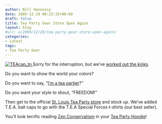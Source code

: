 ```yaml
---
author: Bill Hennessy
date: 2009-12-29 00:23:25+00:00
draft: false
title: Tea Party Gear Store Open Again
layout: blog
#url: e/2009/12/28/tea-party-gear-store-open-again/
categories:
- Latest
tags:
- Tea Party Gear
---
```


[![TEAcap_tn](https://hennessysview.com/wp-content/uploads/2009/12/TEAcap_tn_thumb.png)
](https://hennessysview.com/wp-content/uploads/2009/12/TEAcap_tn.png) Sorry for the interruption, but we’ve [worked out the kinks](https://stlouisteaparty.com/get-tea-party-gear/).

 

Do you want to show the world your colors?

 

Do you want to say, “[I’m a tea partier](https://stlouisteaparty.com/get-tea-party-gear/)?”

 

Do you want your style to shout, “FREEDOM!”

 

Then get to the official [St. Louis Tea Party store](https://stlouisteaparty.com/get-tea-party-gear/) and stock up. We’ve added T.E.A. ball caps to go with the T.E.A Special Forces t-shirts (our best seller).

 

You’ll look terrific reading [Zen Conservatism](https://www.createspace.com/3417300) in your [Tea Party Hoodie](https://stlouisteaparty.com/get-tea-party-gear/)!
